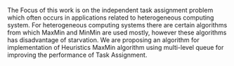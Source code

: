 The Focus of this work is on the independent task assignment problem which often occurs in applications related to heterogeneous computing system. For heterogeneous computing systems there are certain algorithms from which MaxMin and MinMin are used mostly, however these algorithms has disadvantage of starvation. We are proposing an algorithm for implementation of Heuristics MaxMin algorithm using multi-level queue for improving the performance of Task Assignment.
